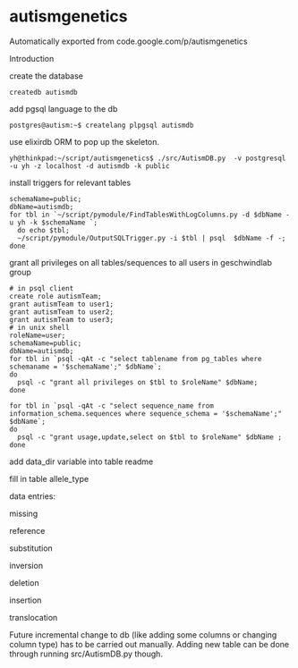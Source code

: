 # autismgenetics
Automatically exported from code.google.com/p/autismgenetics

Introduction

create the database

    createdb autismdb

add pgsql language to the db

    postgres@autism:~$ createlang plpgsql autismdb

use elixirdb ORM to pop up the skeleton.

    yh@thinkpad:~/script/autismgenetics$ ./src/AutismDB.py  -v postgresql -u yh -z localhost -d autismdb -k public

install triggers for relevant tables

    schemaName=public;
    dbName=autismdb;
    for tbl in `~/script/pymodule/FindTablesWithLogColumns.py -d $dbName -u yh -k $schemaName `;
      do echo $tbl;
      ~/script/pymodule/OutputSQLTrigger.py -i $tbl | psql  $dbName -f -;
    done

grant all privileges on all tables/sequences to all users in geschwindlab group

    # in psql client
    create role autismTeam;
    grant autismTeam to user1;
    grant autismTeam to user2;
    grant autismTeam to user3;
    # in unix shell
    roleName=user;
    schemaName=public;
    dbName=autismdb;
    for tbl in `psql -qAt -c "select tablename from pg_tables where schemaname = '$schemaName';" $dbName`;
    do
      psql -c "grant all privileges on $tbl to $roleName" $dbName;
    done
    
    for tbl in `psql -qAt -c "select sequence_name from information_schema.sequences where sequence_schema = '$schemaName';" $dbName`;
    do
      psql -c "grant usage,update,select on $tbl to $roleName" $dbName ;
    done

add data_dir variable into table readme

fill in table allele_type

data entries:

missing

reference

substitution

inversion

deletion

insertion

translocation

Future incremental change to db (like adding some columns or changing column type) has to be carried out manually. Adding new table can be done through running src/AutismDB.py though.
